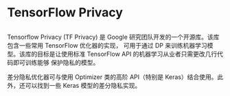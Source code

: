 # TensorFlow Privacy
## 
Tensorflow Privacy (TF Privacy) 是 Google 研究团队开发的一个开源库。该库包含一些常用 TensorFlow 优化器的实现，
可用于通过 DP 来训练机器学习模型。该库的目标是让使用标准 TensorFlow API 的机器学习从业者只需更改几行代码即可训练能够
保护隐私的模型。

差分隐私优化器可与使用 Optimizer 类的高阶 API（特别是 Keras）结合使用。此外，还可以找到一些 Keras 模型的差分隐私实现。